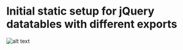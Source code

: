 ﻿# Initial static setup for jQuery datatables with different exports

![alt text]([https://github.com/[username]/[reponame]/blob/[branch]/image.jpg](https://github.com/mknayan/jquery-datatables-with-exporting/blob/master/datatables-example-image.jpg)?raw=true)
